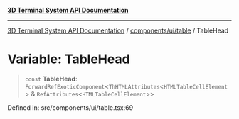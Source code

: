 [**3D Terminal System API Documentation**](../../../../README.md)

***

[3D Terminal System API Documentation](../../../../README.md) / [components/ui/table](../README.md) / TableHead

# Variable: TableHead

> `const` **TableHead**: `ForwardRefExoticComponent`\<`ThHTMLAttributes`\<`HTMLTableCellElement`\> & `RefAttributes`\<`HTMLTableCellElement`\>\>

Defined in: src/components/ui/table.tsx:69
